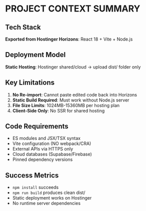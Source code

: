 # PROJECT CONTEXT SUMMARY

## Tech Stack
**Exported from Hostinger Horizons**: React 18 + Vite + Node.js

## Deployment Model
**Static Hosting**: Hostinger shared/cloud → upload dist/ folder only

## Key Limitations
1. **No Re-import**: Cannot paste edited code back into Horizons
2. **Static Build Required**: Must work without Node.js server
3. **File Size Limits**: 1024MB-15360MB per hosting plan
4. **Client-Side Only**: No SSR for shared hosting

## Code Requirements
- ES modules and JSX/TSX syntax
- Vite configuration (NO webpack/CRA)
- External APIs via HTTPS only
- Cloud databases (Supabase/Firebase)
- Pinned dependency versions

## Success Metrics
- `npm install` succeeds
- `npm run build` produces clean dist/
- Static deployment works on Hostinger
- No runtime server dependencies
